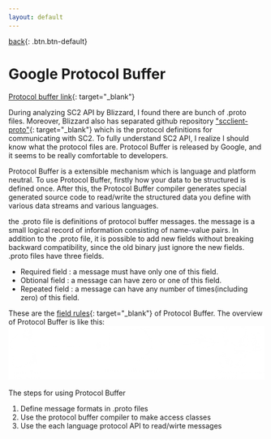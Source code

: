 ```yaml
---
layout: default
---
```

[back](../sc2ai){: .btn.btn-default}

# Google Protocol Buffer

[Protocol buffer link](https://developers.google.com/protocol-buffers/){: target="_blank"}

During analyzing SC2 API by Blizzard, I found there are bunch of .proto files. Moreover, Blizzard also has separated github repository ["scclient-proto"](https://github.com/Blizzard/s2client-proto){: target="_blank"} which is the protocol definitions for communicating with SC2. To fully understand SC2 API, I realize I should know what the protocol files are. Protocol Buffer is released by Google, and it seems to be really comfortable to developers.

Protocol Buffer is a extensible mechanism which is language and platform neutral. To use Protocol Buffer, firstly how your data to be structured is defined once. After this, the Protocol Buffer compiler generates special generated source code to read/write the structured data you define with various data streams and various languages. 

the .proto file is definitions of protocol buffer messages. the message is a small logical record of information consisting of name-value pairs. In addition to the .proto file, it is possible to add new fields without breaking backward compatibility, since the old binary just ignore the new fields. .proto files have three fields.

- Required field : a message must have only one of this field.
- Obtional field : a message can have zero or one of this field.
- Repeated field : a message can have any number of times(including zero) of this field.

These are the [field rules](https://developers.google.com/protocol-buffers/docs/proto#simple){: target="_blank"} of Protocol Buffer. The overview of Protocol Buffer is like this:
![Protocol Buffer Overview](./protobuf.png)

The steps for using Protocol Buffer
1. Define message formats in .proto files
1. Use the protocol buffer compiler to make access classes
1. Use the each language protocol API to read/wirte messages